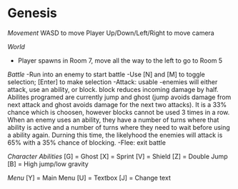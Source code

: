 # Genesis
*Movement*
WASD to move Player
Up/Down/Left/Right to move camera 

*World*  
- Player spawns in Room 7, move all the way to the left to go to Room 5

*Battle*
-Run into an enemy to start battle
-Use [N] and [M] to toggle selection; [Enter] to make selection
-Attack: usable
-enemies will either attack, use an ability, or block. block reduces incoming damage by half. Abilites programed are currently jump and ghost (jump avoids damage from next attack and ghost avoids damage for the next two attacks). It is a 33% chance which is choosen, however blocks cannot be used 3 times in a row. When an enemy uses an ability, they have a number of turns where that ability is active and a number of turns where they need to wait before using a ability again. Durning this time, the likelyhood the enemies will attack is 65% with a 35% chance of blocking. 
-Flee: exit battle 

*Character Abilities*
[G] = Ghost 
[X] = Sprint 
[V] = Shield 
[Z] = Double Jump
[B] = High jump/low gravity 

*Menu* 
[Y] = Main Menu 
[U] = Textbox 
[J] = Change text 

